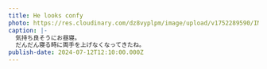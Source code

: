 ```yaml
---
title: He looks confy
photo: https://res.cloudinary.com/dz8vyplpm/image/upload/v1752289590/IMG_0191_cjnbhh.jpg
caption: |-
  気持ち良そうにお昼寝。
  だんだん寝る時に両手を上げなくなってきたね。
publish-date: 2024-07-12T12:10:00.000Z
---
```

